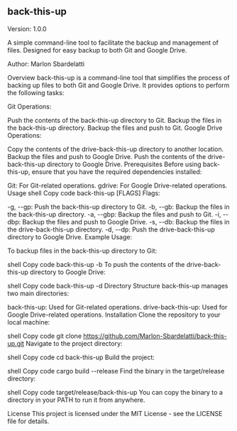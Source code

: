 ## back-this-up
Version: 1.0.0

A simple command-line tool to facilitate the backup and management of files. Designed for easy backup to both Git and Google Drive.

Author: Marlon Sbardelatti

Overview
back-this-up is a command-line tool that simplifies the process of backing up files to both Git and Google Drive. It provides options to perform the following tasks:

Git Operations:

Push the contents of the back-this-up directory to Git.
Backup the files in the back-this-up directory.
Backup the files and push to Git.
Google Drive Operations:

Copy the contents of the drive-back-this-up directory to another location.
Backup the files and push to Google Drive.
Push the contents of the drive-back-this-up directory to Google Drive.
Prerequisites
Before using back-this-up, ensure that you have the required dependencies installed:

Git: For Git-related operations.
gdrive: For Google Drive-related operations.
Usage
shell
Copy code
back-this-up [FLAGS]
Flags:

-g, --gp: Push the back-this-up directory to Git.
-b, --gb: Backup the files in the back-this-up directory.
-a, --gbp: Backup the files and push to Git.
-i, --dbp: Backup the files and push to Google Drive.
-s, --db: Backup the files in the drive-back-this-up directory.
-d, --dp: Push the drive-back-this-up directory to Google Drive.
Example Usage:

To backup files in the back-this-up directory to Git:

shell
Copy code
back-this-up -b
To push the contents of the drive-back-this-up directory to Google Drive:

shell
Copy code
back-this-up -d
Directory Structure
back-this-up manages two main directories:

back-this-up: Used for Git-related operations.
drive-back-this-up: Used for Google Drive-related operations.
Installation
Clone the repository to your local machine:

shell
Copy code
git clone https://github.com/Marlon-Sbardelatti/back-this-up.git
Navigate to the project directory:

shell
Copy code
cd back-this-up
Build the project:

shell
Copy code
cargo build --release
Find the binary in the target/release directory:

shell
Copy code
target/release/back-this-up
You can copy the binary to a directory in your PATH to run it from anywhere.

License
This project is licensed under the MIT License - see the LICENSE file for details.

